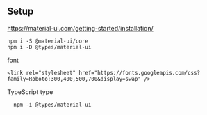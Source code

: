 ## Setup
https://material-ui.com/getting-started/installation/

```
npm i -S @material-ui/core
npm i -D @types/material-ui

```
font
```
<link rel="stylesheet" href="https://fonts.googleapis.com/css?family=Roboto:300,400,500,700&display=swap" />
```

TypeScript type
```
  npm -i @types/material-ui
```